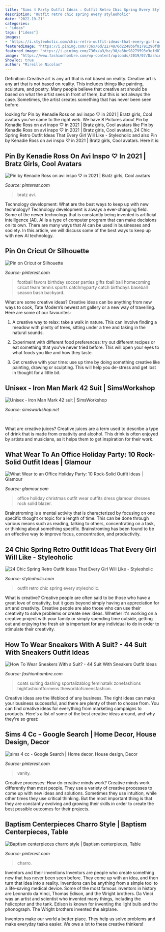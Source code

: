```yaml
---
title: "Sims 4 Party Outfit Ideas : Outfit Retro Chic Spring Every Styleoholic"
description: "Outfit retro chic spring every styleoholic"
date: "2022-10-21"
categories:
- "ideas"
tags: ["ideas"]
images:
- "https://i.styleoholic.com/chic-retro-outfit-ideas-that-every-girl-will-like-6.jpg"
featuredImage: "https://i.pinimg.com/736x/6d/22/48/6d2248b6f01791290fd85f9ae9967815--football-party-favors-football-parties.jpg"
featured_image: "https://i.pinimg.com/736x/a3/bc/98/a3bc98279593e3efd87a484ae3b2400c.jpg"
image: "https://www.fashionhombre.com/wp-content/uploads/2019/07/Dashing-Suit-With-Sneakers-Outfit-To-Try-11.jpg"
ShowToc: true
author: "Mireille Nicolas"
---
```



Definition: Creative art is any art that is not based on reality.
Creative art is any art that is not based on reality. This includes things like painting, sculpture, and poetry. Many people believe that creative art should be based on what the artist sees in front of them, but this is not always the case. Sometimes, the artist creates something that has never been seen before.

	

		
looking for Pin by Kenadie Ross on avi inspo ♡ in 2021 | Bratz girls, Cool avatars you've came to the right web. We have 8 Pictures about Pin by Kenadie Ross on avi inspo ♡ in 2021 | Bratz girls, Cool avatars like Pin by Kenadie Ross on avi inspo ♡ in 2021 | Bratz girls, Cool avatars, 24 Chic Spring Retro Outfit Ideas That Every Girl Will Like - Styleoholic and also Pin by Kenadie Ross on avi inspo ♡ in 2021 | Bratz girls, Cool avatars. Here it is:
		
    
## Pin By Kenadie Ross On Avi Inspo ♡ In 2021 | Bratz Girls, Cool Avatars

<img loading=lazy src="https://i.pinimg.com/736x/df/4a/26/df4a26ad8515c23dda0a13e1d1747b07.jpg" onerror="this.onerror=null;this.src='https://tse4.mm.bing.net/th?id=OIP.BlQvaoFkZzAUEv6KLg9jawHaL-&amp;pid=15.1';" alt="Pin by Kenadie Ross on avi inspo ♡ in 2021 | Bratz girls, Cool avatars">

_Source: pinterest.com_

>bratz avi. 

	

Technology development: What are the best ways to keep up with new technology?
Technology development is always a ever-changing field. Some of the newer technology that is constantly being invented is artificial intelligence (AI). AI is a type of computer program that can make decisions on its own. There are many ways that AI can be used in businesses and society. In this article, we will discuss some of the best ways to keep up with new AI technology.

    
## Pin On Cricut Or Silhouette

<img loading=lazy src="https://i.pinimg.com/736x/6d/22/48/6d2248b6f01791290fd85f9ae9967815--football-party-favors-football-parties.jpg" onerror="this.onerror=null;this.src='https://tse4.mm.bing.net/th?id=OIP.B1Eabq_L1rLpmTbyN91fbQHaLF&amp;pid=15.1';" alt="Pin on Cricut or Silhouette">

_Source: pinterest.com_

>football favors birthday soccer parties gifts tball ball homecoming cricut team tennis sports catchmyparty catch birthdays baseball season bash backyard. 

	

What are some creative ideas?
Creative ideas can be anything from new ways to cook, Tate Modern’s newest art gallery or a new way of travelling. Here are some of our favourites:
1. A creative way to relax: take a walk in nature. This can involve finding a meadow with plenty of trees, sitting under a tree and taking in the natural sounds.

2. Experiment with different food preferences: try out different recipes or eat something that you’ve never tried before. This will open your eyes to what foods you like and how they taste.

3. Get creative with your time: use up time by doing something creative like painting, drawing or sculpting. This will help you de-stress and get lost in thought for a little bit.

    
## Unisex - Iron Man Mark 42 Suit | SimsWorkshop

<img loading=lazy src="http://www.simsworkshop.net/attachments/03-28-16_8-38-55 am-jpg.4355/" onerror="this.onerror=null;this.src='https://tse3.mm.bing.net/th?id=OIP.WgxcjhKa92h3ItmG-NZRHAHaFs&amp;pid=15.1';" alt="Unisex - Iron Man Mark 42 suit | SimsWorkshop">

_Source: simsworkshop.net_

>. 

	

What are creative juices?
Creative juices are a term used to describe a type of drink that is made from creativity and alcohol. This drink is often enjoyed by artists and musicians, as it helps them to get inspiration for their work.

    
## What Wear To An Office Holiday Party: 10 Rock-Solid Outfit Ideas | Glamour

<img loading=lazy src="https://media.glamour.com/photos/58519bd16eaed5377a1eb58e/master/h_1025,c_limit/office-holiday-party-4.jpg" onerror="this.onerror=null;this.src='https://tse4.mm.bing.net/th?id=OIP.s1pGtRk5OtpkkzqFtF0uwgHaLH&amp;pid=15.1';" alt="What Wear to an Office Holiday Party: 10 Rock-Solid Outfit Ideas | Glamour">

_Source: glamour.com_

>office holiday christmas outfit wear outfits dress glamour dresses rock solid blazer. 

	

Brainstroming is a mental activity that is characterized by focusing on one specific thought or topic for a length of time. This can be done through various means such as reading, talking to others, concentrating on a task, or thinking about something specific. Brainstroming has been found to be an effective way to improve focus, concentration, and productivity.

    
## 24 Chic Spring Retro Outfit Ideas That Every Girl Will Like - Styleoholic

<img loading=lazy src="https://i.styleoholic.com/chic-retro-outfit-ideas-that-every-girl-will-like-6.jpg" onerror="this.onerror=null;this.src='https://tse1.mm.bing.net/th?id=OIP.L1nkn3qcSmwD_W3OjaOOOAAAAA&amp;pid=15.1';" alt="24 Chic Spring Retro Outfit Ideas That Every Girl Will Like - Styleoholic">

_Source: styleoholic.com_

>outfit retro chic spring every styleoholic. 

	

What is creative?
Creative people are often said to be those who have a great love of creativity, but it goes beyond simply having an appreciation for art and creativity. Creative people are also those who can use their creativity to solve problems or create new ideas. Whether it's working on a creative project with your family or simply spending time outside, getting out and enjoying the fresh air is important for any individual to do in order to stimulate their creativity.

    
## How To Wear Sneakers With A Suit? - 44 Suit With Sneakers Outfit Ideas

<img loading=lazy src="https://www.fashionhombre.com/wp-content/uploads/2019/07/Dashing-Suit-With-Sneakers-Outfit-To-Try-11.jpg" onerror="this.onerror=null;this.src='https://tse4.mm.bing.net/th?id=OIP.PaUBCIpRuomrVe5GxFJLlgHaPD&amp;pid=15.1';" alt="How To Wear Sneakers With a Suit? - 44 Suit With Sneakers Outfit Ideas">

_Source: fashionhombre.com_

>coats suiting dashing sportalizablog feminatalk zonefashions highfashionfformens theworldofsmensfashion. 

	

Creative ideas are the lifeblood of any business. The right ideas can make your business successful, and there are plenty of them to choose from. You can find creative ideas for everything from marketing campaigns to products. Here's a list of some of the best creative ideas around, and why they're so great: 

    
## Sims 4 Cc - Google Search | Home Decor, House Design, Decor

<img loading=lazy src="https://i.pinimg.com/736x/b3/88/1c/b3881c4d0c9109952d6809f3e9a0639b--the-sims-sims-.jpg" onerror="this.onerror=null;this.src='https://tse1.mm.bing.net/th?id=OIP.8noUQh_Vl6W_bEWIygqV0QHaEj&amp;pid=15.1';" alt="sims 4 cc - Google Search | Home decor, House design, Decor">

_Source: pinterest.com_

>vanity. 

	

Creative processes: How do creative minds work?
Creative minds work differently than most people. They use a variety of creative processes to come up with new ideas and solutions. Sometimes they use intuition, while other times they use critical thinking. But the most important thing is that they are constantly evolving and growing their skills in order to create the best possible outcomes for their projects.

    
## Baptism Centerpieces Charro Style | Baptism Centerpieces, Table

<img loading=lazy src="https://i.pinimg.com/736x/a3/bc/98/a3bc98279593e3efd87a484ae3b2400c.jpg" onerror="this.onerror=null;this.src='https://tse4.mm.bing.net/th?id=OIP.fL3zcsf4V5FXW6Fnscv8SwHaNL&amp;pid=15.1';" alt="Baptism centerpieces charro style | Baptism centerpieces, Table">

_Source: pinterest.com_

>charro. 

	

Inventors and their inventions
Inventors are people who create something new that has never been seen before. They come up with an idea, and then turn that idea into a reality. Inventions can be anything from a simple tool to a life-saving medical device.
Some of the most famous inventors in history are Leonardo da Vinci, Thomas Edison, and the Wright brothers. Da Vinci was an artist and scientist who invented many things, including the helicopter and the tank. Edison is known for inventing the light bulb and the phonograph. The Wright brothers invented the airplane.

Inventors make our world a better place. They help us solve problems and make everyday tasks easier. We owe a lot to these creative thinkers!

